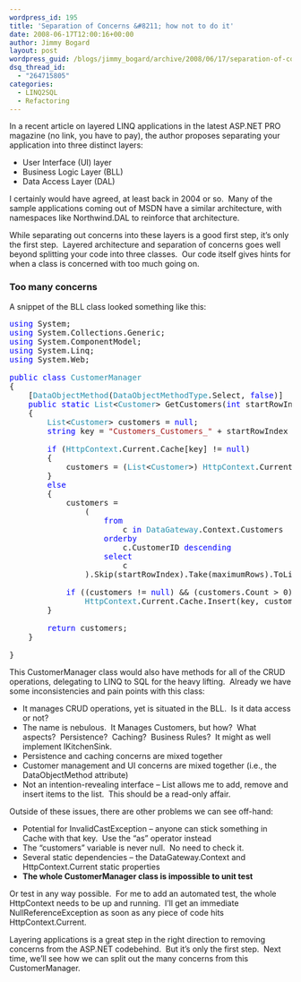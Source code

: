 ```yaml
---
wordpress_id: 195
title: 'Separation of Concerns &#8211; how not to do it'
date: 2008-06-17T12:00:16+00:00
author: Jimmy Bogard
layout: post
wordpress_guid: /blogs/jimmy_bogard/archive/2008/06/17/separation-of-concerns-how-not-to-do-it.aspx
dsq_thread_id:
  - "264715805"
categories:
  - LINQ2SQL
  - Refactoring
---
```

In a recent article on layered LINQ applications in the latest ASP.NET PRO magazine (no link, you have to pay), the author proposes separating your application into three distinct layers:

  * User Interface (UI) layer
  * Business Logic Layer (BLL)
  * Data Access Layer (DAL)

I certainly would have agreed, at least back in 2004 or so.&nbsp; Many of the sample applications coming out of MSDN have a similar architecture, with namespaces like Northwind.DAL to reinforce that architecture.

While separating out concerns into these layers is a good first step, it&#8217;s only the first step.&nbsp; Layered architecture and separation of concerns goes well beyond splitting your code into three classes.&nbsp; Our code itself gives hints for when a class is concerned with too much going on.

### 

### Too many concerns

A snippet of the BLL class looked something like this:

<pre><span style="color: blue">using </span>System;
<span style="color: blue">using </span>System.Collections.Generic;
<span style="color: blue">using </span>System.ComponentModel;
<span style="color: blue">using </span>System.Linq;
<span style="color: blue">using </span>System.Web;

<span style="color: blue">public class </span><span style="color: #2b91af">CustomerManager
</span>{
    [<span style="color: #2b91af">DataObjectMethod</span>(<span style="color: #2b91af">DataObjectMethodType</span>.Select, <span style="color: blue">false</span>)]
    <span style="color: blue">public static </span><span style="color: #2b91af">List</span>&lt;<span style="color: #2b91af">Customer</span>&gt; GetCustomers(<span style="color: blue">int </span>startRowIndex, <span style="color: blue">int </span>maximumRows)
    {
        <span style="color: #2b91af">List</span>&lt;<span style="color: #2b91af">Customer</span>&gt; customers = <span style="color: blue">null</span>;
        <span style="color: blue">string </span>key = <span style="color: #a31515">"Customers_Customers_" </span>+ startRowIndex + maximumRows;

        <span style="color: blue">if </span>(<span style="color: #2b91af">HttpContext</span>.Current.Cache[key] != <span style="color: blue">null</span>)
        {
            customers = (<span style="color: #2b91af">List</span>&lt;<span style="color: #2b91af">Customer</span>&gt;) <span style="color: #2b91af">HttpContext</span>.Current.Cache[key];
        }
        <span style="color: blue">else
        </span>{
            customers =
                (
                    <span style="color: blue">from
                        </span>c <span style="color: blue">in </span><span style="color: #2b91af">DataGateway</span>.Context.Customers
                    <span style="color: blue">orderby
                        </span>c.CustomerID <span style="color: blue">descending
                    select
                        </span>c
                ).Skip(startRowIndex).Take(maximumRows).ToList();

            <span style="color: blue">if </span>((customers != <span style="color: blue">null</span>) && (customers.Count &gt; 0))
                <span style="color: #2b91af">HttpContext</span>.Current.Cache.Insert(key, customers, <span style="color: blue">null</span>, <span style="color: #2b91af">DateTime</span>.Now.AddDays(1), <span style="color: #2b91af">TimeSpan</span>.Zero);
        }

        <span style="color: blue">return </span>customers;
    }
    
}
</pre>

[](http://11011.net/software/vspaste)

This CustomerManager class would also have methods for all of the CRUD operations, delegating to LINQ to SQL for the heavy lifting.&nbsp; Already we have some inconsistencies and pain points with this class:

  * It manages CRUD operations, yet is situated in the BLL.&nbsp; Is it data access or not?
  * The name is nebulous.&nbsp; It Manages Customers, but how?&nbsp; What aspects?&nbsp; Persistence?&nbsp; Caching?&nbsp; Business Rules?&nbsp; It might as well implement IKitchenSink.
  * Persistence and caching concerns are mixed together
  * Customer management and UI concerns are mixed together (i.e., the DataObjectMethod attribute)
  * Not an intention-revealing interface &#8211; List<Customer> allows me to add, remove and insert items to the list.&nbsp; This should be a read-only affair.

Outside of these issues, there are other problems we can see off-hand:

  * Potential for InvalidCastException &#8211; anyone can stick something in Cache with that key.&nbsp; Use the &#8220;as&#8221; operator instead
  * The &#8220;customers&#8221; variable is never null.&nbsp; No need to check it.
  * Several static dependencies &#8211; the DataGateway.Context and HttpContext.Current static properties
  * **The whole CustomerManager class is impossible to unit test**

Or test in any way possible.&nbsp; For me to add an automated test, the whole HttpContext needs to be up and running.&nbsp; I&#8217;ll get an immediate NullReferenceException as soon as any piece of code hits HttpContext.Current.

Layering applications is a great step in the right direction to removing concerns from the ASP.NET codebehind.&nbsp; But it&#8217;s only the first step.&nbsp; Next time, we&#8217;ll see how we can split out the many concerns from this CustomerManager.